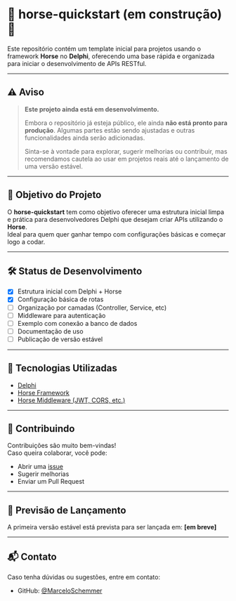 # 🚧 horse-quickstart (em construção) 🚧

Este repositório contém um template inicial para projetos usando o framework **Horse** no **Delphi**, oferecendo uma base rápida e organizada para iniciar o desenvolvimento de APIs RESTful.

---

## ⚠️ Aviso

> **Este projeto ainda está em desenvolvimento.**
>
> Embora o repositório já esteja público, ele ainda **não está pronto para produção**. Algumas partes estão sendo ajustadas e outras funcionalidades ainda serão adicionadas.
>
> Sinta-se à vontade para explorar, sugerir melhorias ou contribuir, mas recomendamos cautela ao usar em projetos reais até o lançamento de uma versão estável.

---

## 📌 Objetivo do Projeto

O **horse-quickstart** tem como objetivo oferecer uma estrutura inicial limpa e prática para desenvolvedores Delphi que desejam criar APIs utilizando o **Horse**.  
Ideal para quem quer ganhar tempo com configurações básicas e começar logo a codar.

---

## 🛠️ Status de Desenvolvimento

- [x] Estrutura inicial com Delphi + Horse
- [x] Configuração básica de rotas
- [ ] Organização por camadas (Controller, Service, etc)
- [ ] Middleware para autenticação
- [ ] Exemplo com conexão a banco de dados
- [ ] Documentação de uso
- [ ] Publicação de versão estável

---

## 🚀 Tecnologias Utilizadas

- [Delphi](https://www.embarcadero.com/products/delphi)
- [Horse Framework](https://github.com/HashLoad/horse)
- [Horse Middleware (JWT, CORS, etc.)](https://github.com/HashLoad)

---

## 🤝 Contribuindo

Contribuições são muito bem-vindas!  
Caso queira colaborar, você pode:

- Abrir uma [issue](https://github.com/MarceloSchemmer/horse-quickstart/issues)
- Sugerir melhorias
- Enviar um Pull Request

---

## 📅 Previsão de Lançamento

A primeira versão estável está prevista para ser lançada em: **[em breve]**

---

## 📬 Contato

Caso tenha dúvidas ou sugestões, entre em contato:

- GitHub: [@MarceloSchemmer](https://github.com/MarceloSchemmer)
